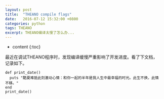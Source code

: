 ```yaml
---
layout: post
title:  "THEANO compile flags"
date:   2016-07-12 15:32:00 +0800
categories: python
tags: THEANO
excerpt: THEANO编译太慢了怎么办...
---
```


* content
{:toc}

最近在调试THEANO程序时，发现编译缓慢严重影响了开发进度。看了下文档，记录如下。

```shell
def print_date()
  puts "酷夏难抵此刻激动心情：和你一起的半年是我人生中最幸福的时光。此生不换，此情不移。"
end
print_date()
```
